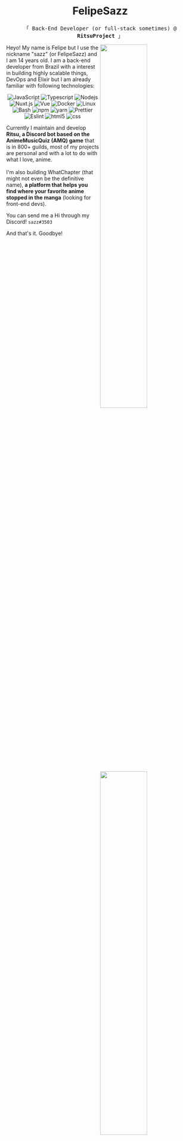 <h1 align="center">FelipeSazz</h1>
<p align="center">
<p align="center"><samp>「 Back-End Developer (or full-stack sometimes) @ <b>RitsuProject</b> 」</samp></p>

<img width="50%" align="right" src="https://github-readme-stats.vercel.app/api?username=Sazzo&show_icons=true&theme=tokyonight&include_all_commits=true">  
<img width="50%" align="right" src="https://github-readme-stats.vercel.app/api/top-langs/?username=Sazzo&theme=tokyonight&layout=compact&hide=css">

<p>Heyo! My name is Felipe but I use the nickname "sazz" (or FelipeSazz) and I am 14 years old. I am a back-end developer from Brazil with a interest in building highly scalable things, DevOps and Elixir but I am already familiar with following technologies:</p>

<p align="center">
<img alt="JavaScript" src="https://img.shields.io/badge/-Javascript-edb200?style=flat-square&logo=javascript&logoColor=white" /> 
<img alt="Typescript" src="https://img.shields.io/badge/-Typescript-0879c9?style=flat-square&logo=typescript&logoColor=white" />
<img alt="Nodejs" src="https://img.shields.io/badge/-Nodejs-43853d?style=flat-square&logo=Node.js&logoColor=white" /> 
<img alt="Nuxt.js" src="https://img.shields.io/badge/-Nuxt.js-27cc56?style=flat-square&logo=nuxt.js&logoColor=white" /> 
<img alt="Vue" src="https://img.shields.io/badge/-Vue-384960?style=flat-square&logo=vue.js&logoColor=white" />
<img alt="Docker" src="https://img.shields.io/badge/-Docker-0db7ed?style=flat-square&logo=Docker&logoColor=white" />
<img alt="Linux" src="https://img.shields.io/badge/-Linux-3d3d3d?style=flat-square&logo=linux&logoColor=white" /> 
<img alt="Bash" src="https://img.shields.io/badge/-Bash-3d3d3d?style=flat-square&logo=gnu-bash&logoColor=white" />
<img alt="npm" src="https://img.shields.io/badge/-NPM-CB3837?style=flat-square&logo=npm&logoColor=white" />
<img alt="yarn" src="https://img.shields.io/badge/-Yarn-289bed?style=flat-square&logo=yarn&logoColor=white" />
<img alt="Prettier" src="https://img.shields.io/badge/-Prettier-F7B93E?style=flat-square&logo=prettier&logoColor=white" />
<img alt="Eslint" src="https://img.shields.io/badge/-Eslint-6032a8?style=flat-square&logo=eslint&logoColor=white" />
<img alt="html5" src="https://img.shields.io/badge/-HTML5-E34F26?style=flat-square&logo=html5&logoColor=white" />
<img alt="css" src="https://img.shields.io/badge/-CSS-1572B6?style=flat-square&logo=css3&logoColor=white" />
</p>

<p>Currently I maintain and develop <b>Ritsu, a Discord bot based on the AnimeMusicQuiz (AMQ) game</b> that is in 800+ guilds, most of my projects are personal and with a lot to do with what I love, anime.<br><br> I'm also building WhatChapter (that might not even be the definitive name), <b>a platform that helps you find where your favorite anime stopped in the manga</b> (looking for front-end devs).</p>

<p>You can send me a Hi through my Discord! <code>sazz#3503</code></p>

<p>And that's it. Goodbye!</p>
</p>
